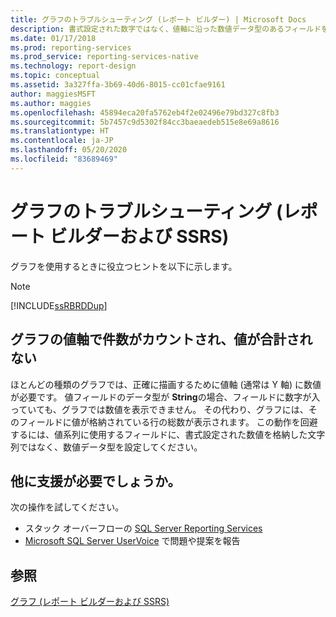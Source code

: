 ```yaml
---
title: グラフのトラブルシューティング (レポート ビルダー) | Microsoft Docs
description: 書式設定された数字ではなく、値軸に沿った数値データ型のあるフィールドを使用し、数値を表示します。
ms.date: 01/17/2018
ms.prod: reporting-services
ms.prod_service: reporting-services-native
ms.technology: report-design
ms.topic: conceptual
ms.assetid: 3a327ffa-3b69-40d6-8015-cc01cfae9161
author: maggiesMSFT
ms.author: maggies
ms.openlocfilehash: 45894eca20fa5762eb4f2e02496e79bd327c8fb3
ms.sourcegitcommit: 5b7457c9d5302f84cc3baeaedeb515e8e69a8616
ms.translationtype: HT
ms.contentlocale: ja-JP
ms.lasthandoff: 05/20/2020
ms.locfileid: "83689469"
---
```

# <a name="troubleshoot-charts-report-builder-and-ssrs"></a>グラフのトラブルシューティング (レポート ビルダーおよび SSRS)
  グラフを使用するときに役立つヒントを以下に示します。  
  
> [!NOTE]  
>  [!INCLUDE[ssRBRDDup](../../includes/ssrbrddup-md.md)]  
  
## <a name="why-does-my-chart-count-not-sum-the-values-on-the-value-axis"></a>グラフの値軸で件数がカウントされ、値が合計されない  
 ほとんどの種類のグラフでは、正確に描画するために値軸 (通常は Y 軸) に数値が必要です。 値フィールドのデータ型が **String**の場合、フィールドに数字が入っていても、グラフでは数値を表示できません。 その代わり、グラフには、そのフィールドに値が格納されている行の総数が表示されます。 この動作を回避するには、値系列に使用するフィールドに、書式設定された数値を格納した文字列ではなく、数値データ型を設定してください。  

## <a name="need-more-help"></a>他に支援が必要でしょうか。  
   
  次の操作を試してください。  
 * スタック オーバーフローの [SQL Server Reporting Services](https://stackoverflow.com/questions/tagged/reporting-services)  
 * [Microsoft SQL Server UserVoice](https://feedback.azure.com/forums/908035-sql-server) で問題や提案を報告  
  
## <a name="see-also"></a>参照  
 [グラフ &#40;レポート ビルダーおよび SSRS&#41;](../../reporting-services/report-design/charts-report-builder-and-ssrs.md)  
  
  
